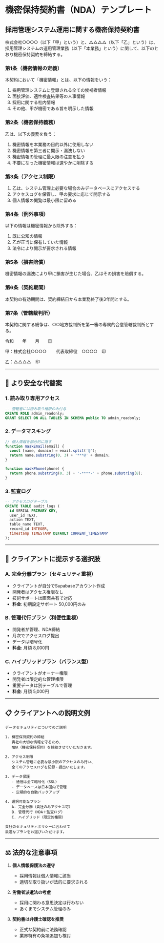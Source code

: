 # 機密保持契約書（NDA）テンプレート

## 採用管理システム運用に関する機密保持契約書

株式会社○○○○（以下「甲」という）と、△△△△（以下「乙」という）は、採用管理システムの運用管理業務（以下「本業務」という）に関して、以下のとおり機密保持契約を締結する。

### 第1条（機密情報の定義）
本契約において「機密情報」とは、以下の情報をいう：
1. 採用管理システムに登録される全ての候補者情報
2. 面接評価、適性検査結果等の人事情報
3. 採用に関する社内情報
4. その他、甲が機密である旨を明示した情報

### 第2条（機密保持義務）
乙は、以下の義務を負う：
1. 機密情報を本業務の目的以外に使用しない
2. 機密情報を第三者に開示・漏洩しない
3. 機密情報の管理に最大限の注意を払う
4. 不要になった機密情報は速やかに削除する

### 第3条（アクセス制限）
1. 乙は、システム管理上必要な場合のみデータベースにアクセスする
2. アクセスログを保管し、甲の要求に応じて開示する
3. 個人情報の閲覧は最小限に留める

### 第4条（例外事項）
以下の情報は機密情報から除外する：
1. 既に公知の情報
2. 乙が正当に保有していた情報
3. 法令により開示が要求される情報

### 第5条（損害賠償）
機密情報の漏洩により甲に損害が生じた場合、乙はその損害を賠償する。

### 第6条（契約期間）
本契約の有効期間は、契約締結日から本業務終了後3年間とする。

### 第7条（管轄裁判所）
本契約に関する紛争は、○○地方裁判所を第一審の専属的合意管轄裁判所とする。

令和　　年　　月　　日

甲：株式会社○○○○
　　代表取締役　○○○○　印

乙：△△△△　印

---

## 🔐 より安全な代替案

### 1. 読み取り専用アクセス
```sql
-- 管理者には読み取り権限のみ付与
CREATE ROLE admin_readonly;
GRANT SELECT ON ALL TABLES IN SCHEMA public TO admin_readonly;
```

### 2. データマスキング
```javascript
// 個人情報を部分的に隠す
function maskEmail(email) {
  const [name, domain] = email.split('@');
  return name.substring(0, 3) + '***@' + domain;
}

function maskPhone(phone) {
  return phone.substring(0, 3) + '-****-' + phone.substring(8);
}
```

### 3. 監査ログ
```sql
-- アクセスログテーブル
CREATE TABLE audit_logs (
  id SERIAL PRIMARY KEY,
  user_id TEXT,
  action TEXT,
  table_name TEXT,
  record_id INTEGER,
  timestamp TIMESTAMP DEFAULT CURRENT_TIMESTAMP
);
```

---

## 🎯 クライアントに提示する選択肢

### A. 完全分離プラン（セキュリティ重視）
- クライアントが自分でSupabaseアカウント作成
- 開発者はアクセス権限なし
- 技術サポートは画面共有で対応
- **料金**: 初期設定サポート 50,000円のみ

### B. 管理代行プラン（利便性重視）
- 開発者が管理、NDA締結
- 月次でアクセスログ提出
- データは暗号化
- **料金**: 月額 8,000円

### C. ハイブリッドプラン（バランス型）
- クライアントがオーナー権限
- 開発者は限定的な管理権限
- 重要データは別テーブルで管理
- **料金**: 月額 5,000円

---

## 📋 クライアントへの説明文例

```
データセキュリティについてのご説明

1. 機密保持契約の締結
   貴社の大切な情報を守るため、
   NDA（機密保持契約）を締結させていただきます。

2. アクセス制限
   システム管理に必要な最小限のアクセスのみ行い、
   全てのアクセスログを記録・提出いたします。

3. データ保護
   - 通信は全て暗号化（SSL）
   - データベースは日本国内で管理
   - 定期的な自動バックアップ

4. 選択可能なプラン
   A. 完全分離（貴社のみアクセス可）
   B. 管理代行（NDA＋監査ログ）
   C. ハイブリッド（限定的権限）

貴社のセキュリティポリシーに合わせて
最適なプランをお選びいただけます。
```

---

## ⚖️ 法的な注意事項

1. **個人情報保護法の遵守**
   - 採用情報は個人情報に該当
   - 適切な取り扱いが法的に要求される

2. **労働者派遣法の考慮**
   - 採用に関わる意思決定は行わない
   - あくまでシステム管理のみ

3. **契約書は弁護士確認を推奨**
   - 正式な契約前に法務確認
   - 業界特有の条項追加も検討